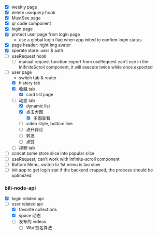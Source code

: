 - [x] weekly page
- [x] delete usequery hook
- [x] MustSee page
- [x] qr code component
- [x] login page
- [x] protect user page from login page
  - use a global login flag when app inited to confirm login status
- [x] page header: right img avator
- [x] sperate store: user & auth
- [ ] useRequest hook
  - [ ] manual request function export from useRequest can't use in the InifiniteScroll component, it will execute twice while once expected
- [ ] user page
  - switch tab & router
  - [x] history tab
  - [x] 收藏 tab
    - [x] card list page
  - [ ] 动态 tab
    - [x] dynamic list
    - [x] 点击大图
      - [x] 多图查看
    - [ ] video style, bottom line
    - [ ] 点开评论
    - [ ] 转发
    - [ ] 点赞
  - [ ] 视频 tab
- [ ] concat some store slice into popular slice
- [ ] useRequest, can't work with Infinite-scroll component
- [ ] Bottom Menu, switch to 1st menu is too slow
- [ ] init app to get login stat if the backend crapped, the process should be optimized

### bili-node-api

- [x] login related api
- [ ] user related api
  - [x] favorite collections
  - [x] space 动态
  - [ ] 发布的 videos
    - [ ] Wbi 签名算法
